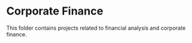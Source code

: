 # Corporate Finance
This folder contains projects related to financial analysis and corporate finance.
